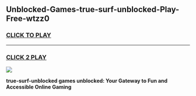 
## Unblocked-Games-true-surf-unblocked-Play-Free-wtzz0
<h3>
<a href="https://premium76.site?title=true-surf-unblocked&ref=24M">CLICK TO PLAY</a></h3>
<hr>

<h3>
<a href="https://premium76.site?title=true-surf-unblocked&ref=24M">CLICK 2 PLAY</a>
  
</h3>

<a href="https://premium76.site?title=true-surf-unblocked&ref=24M"><img src="https://clearcache.store/games.png"></a>


**true-surf-unblocked games unblocked: Your Gateway to Fun and Accessible Online Gaming**
